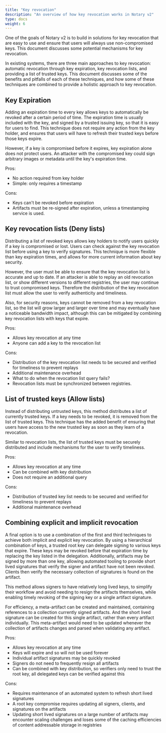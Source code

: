 ```yaml
---
title: "Key revocation"
description: "An overview of how key revocation works in Notary v2"
type: docs
weight: 6
---
```



One of the goals of Notary v2 is to build in solutions for key revocation that are easy to use and ensure that users will always use non-compromised keys.
This document discusses some potential mechanisms for key revocation.

In existing systems, there are three main approaches to key revocation: automatic revocation through key expiration, key revocation lists, and providing a list of trusted keys.
This document discusses some of the benefits and pitfalls of each of these techniques, and how some of these techniques are combined to provide a holistic approach to key revocation.

## Key Expiration

Adding an expiration time to every key allows keys to automatically be revoked after a certain period of time.
The expiration time is usually included with the key, and signed by a trusted issuing key, so that it is easy for users to find.
This technique does not require any action from the key holder, and ensures that users will have to refresh their trusted keys before those keys expire.

However, if a key is compromised before it expires, key expiration alone does not protect users.
An attacker with the compromised key could sign arbitrary images or metadata until the key's expiration time.

Pros:

- No action required from key holder
- Simple: only requires a timestamp

Cons:

- Keys can't be revoked before expiration
- Artifacts must be re-signed after expiration, unless a timestamping service is used.

## Key revocation lists (Deny lists)

Distributing a list of revoked keys allows key holders to notify users quickly if a key is compromised or lost.
Users can check against the key revocation list before using a key to verify signatures.
This technique is more flexible than key expiration times, and allows for more current information about key security.

However, the user must be able to ensure that the key revocation list is accurate and up to date.
If an attacker is able to replay an old revocation list, or show different versions to different registries, the user may continue to trust compromised keys.
Therefore the distribution of the key revocation list must allow the user to verify authenticity and timeliness.

Also, for security reasons, keys cannot be removed from a key revocation list, so the list will grow larger and larger over time and may eventually have a noticeable bandwidth impact, although this can be mitigated by combining key revocation lists with keys that expire.

Pros:

- Allows key revocation at any time
- Anyone can add a key to the revocation list

Cons:

- Distribution of the key revocation list needs to be secured and verified for timeliness to prevent replays
- Additional maintenance overhead
- What to do when the revocation list query fails?
- Revocation lists must be synchronized between registries.

## List of trusted keys (Allow lists)

Instead of distributing untrusted keys, this method distributes a list of currently trusted keys.
If a key needs to be revoked, it is removed from the list of trusted keys.
This technique has the added benefit of ensuring that users have access to the new trusted key as soon as they learn of a revocation.

Similar to revocation lists, the list of trusted keys must be securely distributed and include mechanisms for the user to verify timeliness.

Pros:

- Allows key revocation at any time
- Can be combined with key distribution
- Does not require an additional query

Cons:

- Distribution of trusted key list needs to be secured and verified for timeliness to prevent replays
- Additional maintenance overhead

## Combining explicit and implicit revocation

A final option is to use a combination of the first and third techniques to achieve both implicit and explicit key revocation.
By using a hierarchical combination of keys, a trusted root key can delegate signing to various keys that expire.
These keys may be revoked before that expiration time by replacing the key listed in the delegation.
Additionally, artifacts may be signed by more than one key, allowing automated tooling to provide short lived signatures that verify the signer and artifact have not been revoked.
Clients then verify the necessary collection of signatures is found on the artifact.

This method allows signers to have relatively long lived keys, to simplify their workflow and avoid needing to resign the artifacts themselves, while enabling timely revoking of the signing key or a single artifact signature.

For efficiency, a meta-artifact can be created and maintained, containing references to a collection currently signed artifacts.
And the short lived signature can be created for this single artifact, rather than every artifact individually.
This meta-artifact would need to be updated whenever the collection of artifacts changes and parsed when validating any artifact.

Pros:

- Allows key revocation at any time
- Keys will expire and so will not be used forever
- Individual artifact signatures may be quickly revoked
- Signers do not need to frequently resign all artifacts
- Can be combined with key distribution, so verifiers only need to trust the root key, all delegated keys can be verified against this

Cons:

- Requires maintenance of an automated system to refresh short lived signatures
- A root key compromise requires updating all signers, clients, and signatures on the artifacts
- Updating short lived signatures on a large number of artifacts may encounter scaling challenges and loses some of the caching efficiencies of content addressable storage in registries
